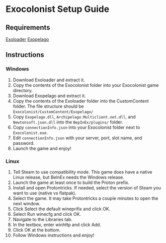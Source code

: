 # Exocolonist Setup Guide

## Requirements

[Exoloader]()
[Exopelago]()

## Instructions

### Windows

1. Download Exoloader and extract it.
2. Copy the contents of the Exocolonist folder into your Exocolonist game directory.
3. Download Exopelago and extract it.
4. Copy the contents of the Exoloader folder into the CustomContent folder.
  The file structure should be `Exocolonist/CustomContent/Exopelago/`
5. Copy `Exopelago.dll`, `Archipelago.Multiclient.net.dll`, and `Newtonsoft.json.dll` into the `BepInEx/plugins/` folder.
6. Copy `connectionInfo.json` into your Exocolonist folder next to `Exocolonist.exe`.
7. Edit `connectionInfo.json` with your server, port, slot name, and password.
8. Launch the game and enjoy!

### Linux

1. Tell Steam to use compatibility mode.
  This game does have a native Linux release, but BeInEx needs the Windows release.
2. Launch the game at least once to build the Proton prefix.
3. Install and open Protontricks.
  If needed, select the version of Steam you want to use (native vs flatpak).
4. Select the game.
  It may take Protontricks a couple minutes to open the next window.
5. Click Select the default wineprifix and click OK.
6. Select Run winecfg and click OK.
7. Navigate to the Libraries tab.
8. In the textbox, enter winhttp and click Add.
9. Click OK at the bottom.
10. Follow Windows instructions and enjoy!